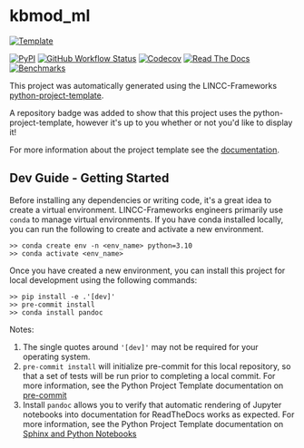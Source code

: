 # kbmod_ml

[![Template](https://img.shields.io/badge/Template-LINCC%20Frameworks%20Python%20Project%20Template-brightgreen)](https://lincc-ppt.readthedocs.io/en/latest/)

[![PyPI](https://img.shields.io/pypi/v/kbmod_ml?color=blue&logo=pypi&logoColor=white)](https://pypi.org/project/kbmod_ml/)
[![GitHub Workflow Status](https://img.shields.io/github/actions/workflow/status/dirac-institute/kbmod_ml/smoke-test.yml)](https://github.com/dirac-institute/kbmod_ml/actions/workflows/smoke-test.yml)
[![Codecov](https://codecov.io/gh/dirac-institute/kbmod_ml/branch/main/graph/badge.svg)](https://codecov.io/gh/dirac-institute/kbmod_ml)
[![Read The Docs](https://img.shields.io/readthedocs/kbmod-ml)](https://kbmod-ml.readthedocs.io/)
[![Benchmarks](https://img.shields.io/github/actions/workflow/status/dirac-institute/kbmod_ml/asv-main.yml?label=benchmarks)](https://dirac-institute.github.io/kbmod_ml/)

This project was automatically generated using the LINCC-Frameworks 
[python-project-template](https://github.com/lincc-frameworks/python-project-template).

A repository badge was added to show that this project uses the python-project-template, however it's up to
you whether or not you'd like to display it!

For more information about the project template see the 
[documentation](https://lincc-ppt.readthedocs.io/en/latest/).

## Dev Guide - Getting Started

Before installing any dependencies or writing code, it's a great idea to create a
virtual environment. LINCC-Frameworks engineers primarily use `conda` to manage virtual
environments. If you have conda installed locally, you can run the following to
create and activate a new environment.

```
>> conda create env -n <env_name> python=3.10
>> conda activate <env_name>
```

Once you have created a new environment, you can install this project for local
development using the following commands:

```
>> pip install -e .'[dev]'
>> pre-commit install
>> conda install pandoc
```

Notes:
1. The single quotes around `'[dev]'` may not be required for your operating system.
2. `pre-commit install` will initialize pre-commit for this local repository, so
   that a set of tests will be run prior to completing a local commit. For more
   information, see the Python Project Template documentation on 
   [pre-commit](https://lincc-ppt.readthedocs.io/en/latest/practices/precommit.html)
3. Install `pandoc` allows you to verify that automatic rendering of Jupyter notebooks
   into documentation for ReadTheDocs works as expected. For more information, see
   the Python Project Template documentation on
   [Sphinx and Python Notebooks](https://lincc-ppt.readthedocs.io/en/latest/practices/sphinx.html#python-notebooks)
